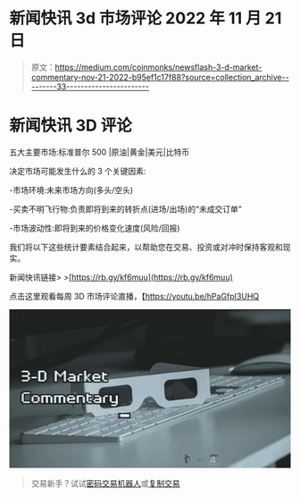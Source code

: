 # 新闻快讯 3d 市场评论 2022 年 11 月 21 日

> 原文：<https://medium.com/coinmonks/newsflash-3-d-market-commentary-nov-21-2022-b95ef1c17f88?source=collection_archive---------33----------------------->

# 新闻快讯 3D 评论

五大主要市场:标准普尔 500 |原油|黄金|美元|比特币

决定市场可能发生什么的 3 个关键因素:

-市场环境:未来市场方向(多头/空头)

-买卖不明飞行物:负责即将到来的转折点(进场/出场)的“未成交订单”

-市场波动性:即将到来的价格变化速度(风险/回报)

我们将以下这些统计要素结合起来，以帮助您在交易、投资或对冲时保持客观和现实。

新闻快讯链接> >[https://rb.gy/kf6muu](https://rb.gy/kf6muu)

点击这里观看每周 3D 市场评论直播，【https://youtu.be/hPaGfpI3UHQ 

![](img/7af70c7d91d21eb3392517a1e418b472.png)

> 交易新手？试试[密码交易机器人](/coinmonks/crypto-trading-bot-c2ffce8acb2a)或[复制交易](/coinmonks/top-10-crypto-copy-trading-platforms-for-beginners-d0c37c7d698c)